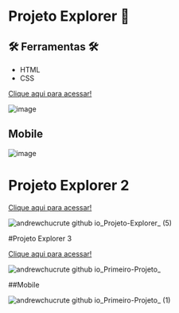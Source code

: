# Projeto Explorer 🚀


## 🛠️ Ferramentas 🛠️
- HTML
- CSS 



[Clique aqui para acessar!](https://andrewchucrute.github.io/SITE-SEGURANCA/)

![image](https://user-images.githubusercontent.com/103382295/185676884-d6ea99ea-040d-4d74-8318-a902fb56d6cc.png)


## Mobile


![image](https://user-images.githubusercontent.com/103382295/185676982-5430263f-0af3-45fc-815d-2f0230f1a9f6.png)


# Projeto Explorer 2


[Clique aqui para acessar!](https://andrewchucrute.github.io/Projeto-Explorer/)

![andrewchucrute github io_Projeto-Explorer_ (5)](https://user-images.githubusercontent.com/103382295/192174021-fcc06ad0-e180-4939-9e98-0bfe99744964.png)


#Projeto Explorer 3 

[Clique aqui para acessar!](https://andrewchucrute.github.io/Primeiro-Projeto/)

![andrewchucrute github io_Primeiro-Projeto_](https://user-images.githubusercontent.com/103382295/192174261-adf8ca15-99a9-4bd8-bc28-07bb5c61bb4a.png)

##Mobile 

![andrewchucrute github io_Primeiro-Projeto_ (1)](https://user-images.githubusercontent.com/103382295/192174279-1264e573-f035-4c2a-9c03-230c5acd9fa2.png)

